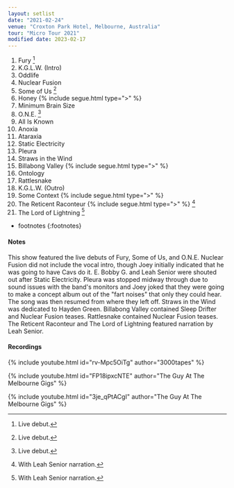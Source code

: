 ```yaml
---
layout: setlist
date: "2021-02-24"
venue: "Croxton Park Hotel, Melbourne, Australia"
tour: "Micro Tour 2021"
modified date: 2023-02-17
---
```



 1. Fury
    [^1]
 2. K.G.L.W. (Intro)
 3. Oddlife
 4. Nuclear Fusion
 5. Some of Us
    [^1]
 6. Honey
    {% include segue.html type=">" %}
 7. Minimum Brain Size
 8. O.N.E.
    [^1]
 9. All Is Known
10. Anoxia
11. Ataraxia
12. Static Electricity
13. Pleura
14. Straws in the Wind
15. Billabong Valley
    {% include segue.html type=">" %}
16. Ontology
17. Rattlesnake
18. K.G.L.W. (Outro)
19. Some Context
    {% include segue.html type=">" %}
20. The Reticent Raconteur
    {% include segue.html type=">" %}
    [^2]
21. The Lord of Lightning
    [^2]

<!--snippet-->
* footnotes
{:footnotes}

[^1]: Live debut.
[^2]: With Leah Senior narration.

#### Notes

This show featured the live debuts of Fury, Some of Us, and O.N.E. Nuclear Fusion did not include the vocal intro, though Joey initially indicated that he was going to have Cavs do it. E. Bobby G. and Leah Senior were shouted out after Static Electricity. Pleura was stopped midway through due to sound issues with the band's monitors and Joey joked that they were going to make a concept album out of the "fart noises" that only they could hear. The song was then resumed from where they left off. Straws in the Wind was dedicated to Hayden Green. Billabong Valley contained Sleep Drifter and Nuclear Fusion teases. Rattlesnake contained Nuclear Fusion teases. The Reticent Raconteur and The Lord of Lightning featured narration by Leah Senior.

#### Recordings

{% include youtube.html id="rv-Mpc5OiTg" author="3000tapes" %}

{% include youtube.html id="FP18ipxcNTE" author="The Guy At The Melbourne Gigs" %}

{% include youtube.html id="3je_qPtACgI" author="The Guy At The Melbourne Gigs" %}
